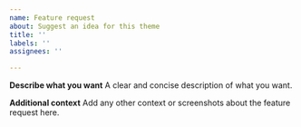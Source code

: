 ```yaml
---
name: Feature request
about: Suggest an idea for this theme
title: ''
labels: ''
assignees: ''

---
```


**Describe what you want**
A clear and concise description of what you want.


**Additional context**
Add any other context or screenshots about the feature request here.
